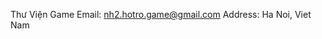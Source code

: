 Thư Viện Game
<space><space>
Email: nh2.hotro.game@gmail.com
<space><space>
Address: Ha Noi, Viet Nam
